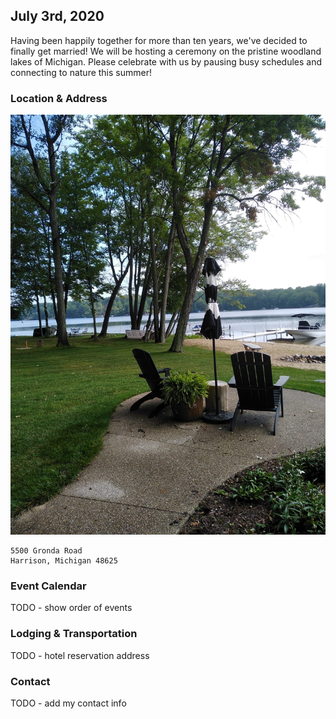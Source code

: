 <link rel="shortcut icon" type="image/png" href="/celebrate/images/favicon-32x32.png">
<link rel="shortcut icon" sizes="32x32" href="/celebrate/images/favicon-32x32.png">

## July 3rd, 2020

Having been happily together for more than ten years, we've decided to finally get married! We will be hosting a ceremony on the pristine woodland lakes of Michigan. Please celebrate with us by pausing busy schedules and connecting to nature this summer!

### Location & Address

![](/images/lake.jpg)
```
5500 Gronda Road
Harrison, Michigan 48625
```

### Event Calendar

TODO - show order of events

### Lodging & Transportation

TODO - hotel reservation address

### Contact

TODO - add my contact info
